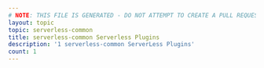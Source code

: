 ```yaml
---
# NOTE: THIS FILE IS GENERATED - DO NOT ATTEMPT TO CREATE A PULL REQUEST TO UPDATE THE DATA. 
layout: topic
topic: serverless-common
title: serverless-common Serverless Plugins
description: '1 serverless-common ServerLess Plugins'
count: 1
---
```


